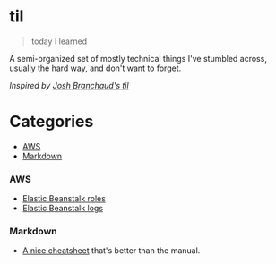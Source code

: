 # til
> today I learned

A semi-organized set of mostly technical things I've stumbled across, usually the hard way,
and don't want to forget.

*Inspired by [Josh Branchaud's til](https://github.com/jbranchaud/til)*

# Categories
* [AWS](#aws)
* [Markdown](#markdown)

### AWS
- [Elastic Beanstalk roles](aws/eb-roles.md)
- [Elastic Beanstalk logs](aws/eb-logs.md)


### Markdown
- [A nice cheatsheet](markdown/cheatsheet.md) that's better than the manual.